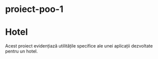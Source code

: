 # proiect-poo-1
<div>
  <h1>Hotel</h1>
  <p>Acest proiect evidențiază utilitățile specifice ale unei aplicații dezvoltate pentru un hotel.</p>
</div>
